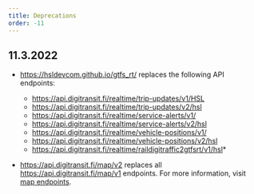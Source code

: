```yaml
---
title: Deprecations
order: -11
---
```


## 11.3.2022
- https://hsldevcom.github.io/gtfs_rt/ replaces the following API endpoints:
  - https://api.digitransit.fi/realtime/trip-updates/v1/HSL
  - https://api.digitransit.fi/realtime/trip-updates/v2/hsl
  - https://api.digitransit.fi/realtime/service-alerts/v1/
  - https://api.digitransit.fi/realtime/service-alerts/v2/hsl
  - https://api.digitransit.fi/realtime/vehicle-positions/v1/
  - https://api.digitransit.fi/realtime/vehicle-positions/v2/hsl
  - https://api.digitransit.fi/realtime/raildigitraffic2gtfsrt/v1/hsl*

- https://api.digitransit.fi/map/v2 replaces all https://api.digitransit.fi/map/v1 endpoints. For more information, visit [map endpoints](../apis/3-map-api).
